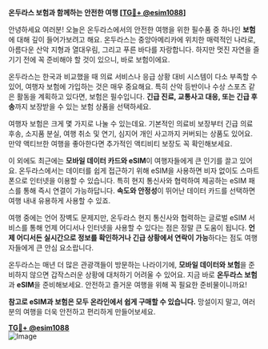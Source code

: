 **온두라스 보험과 함께하는 안전한 여행 [[TG💪+ @esim1088](https://t.me/s/esim1088)]**

안녕하세요 여러분! 오늘은 온두라스에서의 안전한 여행을 위한 필수품 중 하나인 **보험**에 대해 깊이 들어가보려고 해요. 온두라스는 중앙아메리카에 위치한 매력적인 나라로, 아름다운 산악 지형과 열대우림, 그리고 푸른 바다를 자랑합니다. 하지만 멋진 자연을 즐기기 전에 꼭 준비해야 할 것이 있으니, 바로 보험이에요.

온두라스는 한국과 비교했을 때 의료 서비스나 응급 상황 대비 시스템이 다소 부족할 수 있어, 여행자 보험에 가입하는 것은 매우 중요해요. 특히 산악 등반이나 수상 스포츠 같은 활동을 계획하고 있다면, 보험은 필수입니다. **긴급 진료, 교통사고 대응, 또는 긴급 후송**까지 보장받을 수 있는 보험 상품을 선택하세요.

여행자 보험은 크게 몇 가지로 나눌 수 있는데요. 기본적인 의료비 보장부터 긴급 의료 후송, 소지품 분실, 여행 취소 및 연기, 심지어 개인 사고까지 커버되는 상품도 있어요. 만약 액티브한 여행을 좋아한다면 추가적인 액티비티 보장도 꼭 확인해보세요.

이 외에도 최근에는 **모바일 데이터 카드와 eSIM**이 여행자들에게 큰 인기를 끌고 있어요. 온두라스에서는 데이터를 쉽게 접근하기 위해 eSIM을 사용하면 비자 없이도 스마트폰으로 인터넷을 이용할 수 있습니다. 특히 현지 통신사와 협력하여 제공하는 eSIM 패스를 통해 즉시 연결이 가능하답니다. **속도와 안정성**이 뛰어난 데이터 카드를 선택하면 여행 내내 유용하게 사용할 수 있죠.

여행 중에는 언어 장벽도 문제지만, 온두라스 현지 통신사와 협력하는 글로벌 eSIM 서비스를 통해 언제 어디서나 인터넷을 사용할 수 있다는 점은 정말 큰 도움이 됩니다. **언제 어디서든 실시간으로 정보를 확인하거나 긴급 상황에서 연락이 가능**하다는 점도 여행자들에게 큰 안심 요소랍니다.

온두라스는 매년 더 많은 관광객들이 방문하는 나라이기에, **모바일 데이터와 보험**을 준비하지 않으면 갑작스러운 상황에 대처하기 어려울 수 있어요. 지금 바로 **온두라스 보험**과 **eSIM**을 준비해보세요. 안전하고 즐거운 여행을 위해 꼭 필요한 준비물이니까요!

**참고로 eSIM과 보험은 모두 온라인에서 쉽게 구매할 수 있습니다.** 망설이지 말고, 여러분의 여행을 더욱 안전하고 편리하게 만들어보세요.

**[TG💪+ @esim1088](https://t.me/s/esim1088)**  
![Image](https://i.postimg.cc/Y0z9fWf4/image.png)